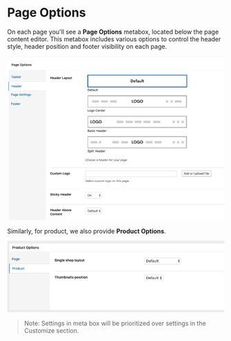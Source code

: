 # Page Options

On each page you'll see a **Page Options** metabox, located below the page content editor. This metabox includes various options to control the header style, header position and footer visibility on each page.

![Page Options](images/page-options.png)

Similarly, for product, we also provide **Product Options**.

![Product Options](images/product-options.png)

> Note: Settings in meta box will be prioritized over settings in the Customize section.